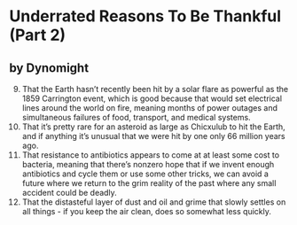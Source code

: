 # Underrated Reasons To Be Thankful (Part 2)
## by Dynomight

9. That the Earth hasn’t recently been hit by a solar flare as powerful as the 1859 Carrington event, which is good because that would set electrical lines around the world on fire, meaning months of power outages and simultaneous failures of food, transport, and medical systems.
10. That it’s pretty rare for an asteroid as large as Chicxulub to hit the Earth, and if anything it’s unusual that we were hit by one only 66 million years ago.
11. That resistance to antibiotics appears to come at at least some cost to bacteria, meaning that there’s nonzero hope that if we invent enough antibiotics and cycle them or use some other tricks, we can avoid a future where we return to the grim reality of the past where any small accident could be deadly.
12. That the distasteful layer of dust and oil and grime that slowly settles on all things - if you keep the air clean, does so somewhat less quickly.
